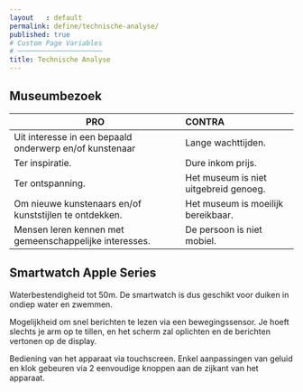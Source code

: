 ```yaml
---
layout   : default
permalink: define/technische-analyse/
published: true
# Custom Page Variables
# ─────────────────────
title: Technische Analyse
---
```


Museumbezoek
---

PRO        | CONTRA
---------- | :----------
Uit interesse in een bepaald onderwerp en/of kunstenaar         |   Lange wachttijden.
Ter inspiratie.                                                 |   Dure inkom prijs.
Ter ontspanning.                                                |   Het museum is niet uitgebreid genoeg.
Om nieuwe kunstenaars en/of kunststijlen te ontdekken.          |   Het museum is moeilijk bereikbaar.
Mensen leren kennen met gemeenschappelijke interesses.          |   De persoon is niet mobiel.


Smartwatch Apple Series
---

Waterbestendigheid tot 50m. De smartwatch is dus geschikt voor duiken in ondiep water en zwemmen.

Mogelijkheid om snel berichten te lezen via een bewegingssensor. Je hoeft slechts je arm op te tillen, en het scherm zal oplichten en de berichten vertonen op de display. 

Bediening van het apparaat via touchscreen. Enkel aanpassingen van geluid en klok gebeuren via 2 eenvoudige    knoppen aan de zijkant van het apparaat. 